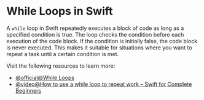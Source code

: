 # While Loops in Swift

A `while` loop in Swift repeatedly executes a block of code as long as a specified condition is true. The loop checks the condition before each execution of the code block. If the condition is initially false, the code block is never executed. This makes it suitable for situations where you want to repeat a task until a certain condition is met.

Visit the following resources to learn more:

- [@official@While Loops](https://docs.swift.org/swift-book/documentation/the-swift-programming-language/controlflow/#While-Loops)
- [@video@How to use a while loop to repeat work – Swift for Complete Beginners](https://www.youtube.com/watch?v=NduMuU0xeqk)